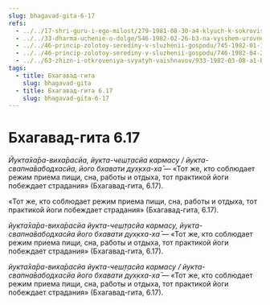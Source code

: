 ```yaml
---
slug: bhagavad-gita-6-17
refs:
  - ../../17-shri-guru-i-ego-milost/279-1981-08-30-a4-klyuch-k-sokrovishhu-guru.md
  - ../../33-dharma-uchenie-o-dolge/546-1982-02-26-b3-na-vysshem-urovne-vsya-deyatelnost-napravlena-na-sluzhenie-krishne.md
  - ../../46-princip-zolotoy-serediny-v-sluzhenii-gospodu/745-1982-01-19-c2-o-pitanii-i-rezhime-dnya.md
  - ../../46-princip-zolotoy-serediny-v-sluzhenii-gospodu/746-1982-04-29-a5-podderzhivat-horoshuyu-formu-radi-maksimalnogo-sluzheniya-gospodu.md
  - ../../63-zhizn-i-otkroveniya-svyatyh-vaishnavov/933-1982-03-08-a1-b3-madhavendra-puri-rostok-gaudiya-vajshnavizma.md
tags:
  - title: Бхагавад-гита
    slug: bhagavad-gita
  - title: Бхагавад-гита 6.17
    slug: bhagavad-gita-6-17
---
```


# Бхагавад-гита 6.17

*Йукта̄ха̄ра-виха̄расйа, йукта-чеш̣т̣асйа кармасу / йукта-свапна̄вабодхасйа, його бхавати дух̣кха-ха̄* — «Тот же, кто соблюдает режим приема пищи, сна, работы и отдыха, тот практикой йоги побеждает страдания» (Бхагавад-гита, 6.17).


«Тот же, кто соблюдает режим приема пищи, сна, работы и отдыха, тот практикой йоги побеждает страдания» (Бхагавад-гита, 6.17).


*йукта̄ха̄ра-виха̄расйа йукта-чеш̣т̣асйа кармасу, йукта-свапна̄вабодхасйа його бхавати дух̣кха-ха̄* — «Тот же, кто соблюдает режим приема пищи, сна, работы и отдыха, тот практикой йоги побеждает страдания» (Бхагавад-гита, 6.17).


*йукта̄ха̄ра-виха̄расйа йукта-чеш̣т̣асйа кармасу / йукта-свапна̄вабодхасйа його бхавати дух̣кха-ха̄* — «Тот же, кто соблюдает режим приема пищи, сна, работы и отдыха, тот практикой йоги побеждает страдания» (Бхагавад-гита, 6.17).

